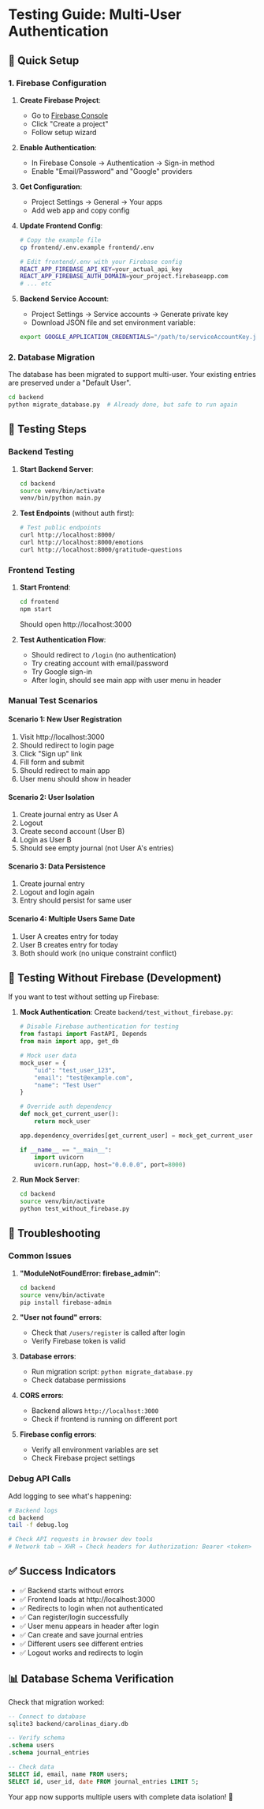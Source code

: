 # Testing Guide: Multi-User Authentication

## 🚀 Quick Setup

### 1. Firebase Configuration

1. **Create Firebase Project**:
   - Go to [Firebase Console](https://console.firebase.google.com)
   - Click "Create a project"
   - Follow setup wizard

2. **Enable Authentication**:
   - In Firebase Console → Authentication → Sign-in method
   - Enable "Email/Password" and "Google" providers

3. **Get Configuration**:
   - Project Settings → General → Your apps
   - Add web app and copy config

4. **Update Frontend Config**:
   ```bash
   # Copy the example file
   cp frontend/.env.example frontend/.env

   # Edit frontend/.env with your Firebase config
   REACT_APP_FIREBASE_API_KEY=your_actual_api_key
   REACT_APP_FIREBASE_AUTH_DOMAIN=your_project.firebaseapp.com
   # ... etc
   ```

5. **Backend Service Account**:
   - Project Settings → Service accounts → Generate private key
   - Download JSON file and set environment variable:
   ```bash
   export GOOGLE_APPLICATION_CREDENTIALS="/path/to/serviceAccountKey.json"
   ```

### 2. Database Migration

The database has been migrated to support multi-user. Your existing entries are preserved under a "Default User".

```bash
cd backend
python migrate_database.py  # Already done, but safe to run again
```

## 🧪 Testing Steps

### Backend Testing

1. **Start Backend Server**:
   ```bash
   cd backend
   source venv/bin/activate
   venv/bin/python main.py
   ```

2. **Test Endpoints** (without auth first):
   ```bash
   # Test public endpoints
   curl http://localhost:8000/
   curl http://localhost:8000/emotions
   curl http://localhost:8000/gratitude-questions
   ```

### Frontend Testing

1. **Start Frontend**:
   ```bash
   cd frontend
   npm start
   ```
   Should open http://localhost:3000

2. **Test Authentication Flow**:
   - Should redirect to `/login` (no authentication)
   - Try creating account with email/password
   - Try Google sign-in
   - After login, should see main app with user menu in header

### Manual Test Scenarios

#### Scenario 1: New User Registration
1. Visit http://localhost:3000
2. Should redirect to login page
3. Click "Sign up" link
4. Fill form and submit
5. Should redirect to main app
6. User menu should show in header

#### Scenario 2: User Isolation
1. Create journal entry as User A
2. Logout
3. Create second account (User B)
4. Login as User B
5. Should see empty journal (not User A's entries)

#### Scenario 3: Data Persistence
1. Create journal entry
2. Logout and login again
3. Entry should persist for same user

#### Scenario 4: Multiple Users Same Date
1. User A creates entry for today
2. User B creates entry for today
3. Both should work (no unique constraint conflict)

## 🔧 Testing Without Firebase (Development)

If you want to test without setting up Firebase:

1. **Mock Authentication**:
   Create `backend/test_without_firebase.py`:
   ```python
   # Disable Firebase authentication for testing
   from fastapi import FastAPI, Depends
   from main import app, get_db

   # Mock user data
   mock_user = {
       "uid": "test_user_123",
       "email": "test@example.com",
       "name": "Test User"
   }

   # Override auth dependency
   def mock_get_current_user():
       return mock_user

   app.dependency_overrides[get_current_user] = mock_get_current_user

   if __name__ == "__main__":
       import uvicorn
       uvicorn.run(app, host="0.0.0.0", port=8000)
   ```

2. **Run Mock Server**:
   ```bash
   cd backend
   source venv/bin/activate
   python test_without_firebase.py
   ```

## 🐛 Troubleshooting

### Common Issues

1. **"ModuleNotFoundError: firebase_admin"**:
   ```bash
   cd backend
   source venv/bin/activate
   pip install firebase-admin
   ```

2. **"User not found" errors**:
   - Check that `/users/register` is called after login
   - Verify Firebase token is valid

3. **Database errors**:
   - Run migration script: `python migrate_database.py`
   - Check database permissions

4. **CORS errors**:
   - Backend allows `http://localhost:3000`
   - Check if frontend is running on different port

5. **Firebase config errors**:
   - Verify all environment variables are set
   - Check Firebase project settings

### Debug API Calls

Add logging to see what's happening:

```bash
# Backend logs
cd backend
tail -f debug.log

# Check API requests in browser dev tools
# Network tab → XHR → Check headers for Authorization: Bearer <token>
```

## ✅ Success Indicators

- ✅ Backend starts without errors
- ✅ Frontend loads at http://localhost:3000
- ✅ Redirects to login when not authenticated
- ✅ Can register/login successfully
- ✅ User menu appears in header after login
- ✅ Can create and save journal entries
- ✅ Different users see different entries
- ✅ Logout works and redirects to login

## 📊 Database Schema Verification

Check that migration worked:

```sql
-- Connect to database
sqlite3 backend/carolinas_diary.db

-- Verify schema
.schema users
.schema journal_entries

-- Check data
SELECT id, email, name FROM users;
SELECT id, user_id, date FROM journal_entries LIMIT 5;
```

Your app now supports multiple users with complete data isolation! 🎉
